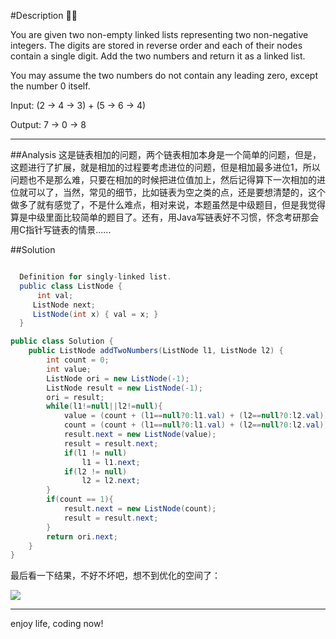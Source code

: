 #Description
:star2::star2:

You are given two non-empty linked lists representing two non-negative integers. The digits are stored in reverse order and each of their nodes contain a single digit. Add the two numbers and return it as a linked list.

You may assume the two numbers do not contain any leading zero, except the number 0 itself.

Input: (2 -> 4 -> 3) + (5 -> 6 -> 4)

Output: 7 -> 0 -> 8

***
##Analysis
这是链表相加的问题，两个链表相加本身是一个简单的问题，但是，这题进行了扩展，就是相加的过程要考虑进位的问题，但是相加最多进位1，所以问题也不是那么难，只要在相加的时候把进位值加上，然后记得算下一次相加的进位就可以了，当然，常见的细节，比如链表为空之类的点，还是要想清楚的，这个做多了就有感觉了，不是什么难点，相对来说，本题虽然是中级题目，但是我觉得算是中级里面比较简单的题目了。还有，用Java写链表好不习惯，怀念考研那会用C指针写链表的情景......

##Solution

```java

  Definition for singly-linked list.
  public class ListNode {
      int val;
     ListNode next;
     ListNode(int x) { val = x; }
  }

public class Solution {
    public ListNode addTwoNumbers(ListNode l1, ListNode l2) {
        int count = 0;
        int value;
        ListNode ori = new ListNode(-1);
        ListNode result = new ListNode(-1);
        ori = result;
        while(l1!=null||l2!=null){
            value = (count + (l1==null?0:l1.val) + (l2==null?0:l2.val)) % 10;
            count = (count + (l1==null?0:l1.val) + (l2==null?0:l2.val)) / 10;
            result.next = new ListNode(value);
            result = result.next;
            if(l1 != null)
                l1 = l1.next;
            if(l2 != null)
                l2 = l2.next;
        }
        if(count == 1){
            result.next = new ListNode(count);
            result = result.next;
        }
        return ori.next;
    }
}

```

最后看一下结果，不好不坏吧，想不到优化的空间了：

![](/imgaes/Add_Two_Numbers/result.png)

***
enjoy life, coding now!

